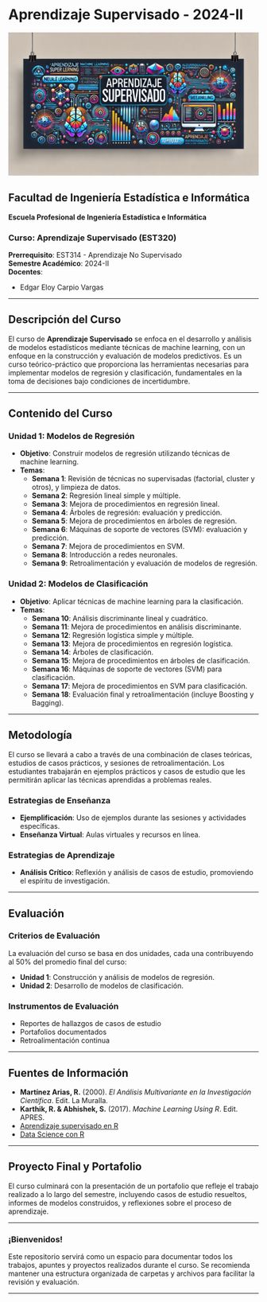 # Aprendizaje Supervisado - 2024-II

![Aprendizaje Supervisado](/./images/aprendizaje-supervisado.png)

## Facultad de Ingeniería Estadística e Informática  
**Escuela Profesional de Ingeniería Estadística e Informática**

### Curso: Aprendizaje Supervisado (EST320)  
**Prerrequisito**: EST314 - Aprendizaje No Supervisado  
**Semestre Académico**: 2024-II  
**Docentes**: 
- Edgar Eloy Carpio Vargas

---

## Descripción del Curso

El curso de **Aprendizaje Supervisado** se enfoca en el desarrollo y análisis de modelos estadísticos mediante técnicas de machine learning, con un enfoque en la construcción y evaluación de modelos predictivos. Es un curso teórico-práctico que proporciona las herramientas necesarias para implementar modelos de regresión y clasificación, fundamentales en la toma de decisiones bajo condiciones de incertidumbre.

---

## Contenido del Curso

### **Unidad 1: Modelos de Regresión**
- **Objetivo**: Construir modelos de regresión utilizando técnicas de machine learning.
- **Temas**:
  - **Semana 1**: Revisión de técnicas no supervisadas (factorial, cluster y otros), y limpieza de datos.
  - **Semana 2**: Regresión lineal simple y múltiple.
  - **Semana 3**: Mejora de procedimientos en regresión lineal.
  - **Semana 4**: Árboles de regresión: evaluación y predicción.
  - **Semana 5**: Mejora de procedimientos en árboles de regresión.
  - **Semana 6**: Máquinas de soporte de vectores (SVM): evaluación y predicción.
  - **Semana 7**: Mejora de procedimientos en SVM.
  - **Semana 8**: Introducción a redes neuronales.
  - **Semana 9**: Retroalimentación y evaluación de modelos de regresión.

### **Unidad 2: Modelos de Clasificación**
- **Objetivo**: Aplicar técnicas de machine learning para la clasificación.
- **Temas**:
  - **Semana 10**: Análisis discriminante lineal y cuadrático.
  - **Semana 11**: Mejora de procedimientos en análisis discriminante.
  - **Semana 12**: Regresión logística simple y múltiple.
  - **Semana 13**: Mejora de procedimientos en regresión logística.
  - **Semana 14**: Árboles de clasificación.
  - **Semana 15**: Mejora de procedimientos en árboles de clasificación.
  - **Semana 16**: Máquinas de soporte de vectores (SVM) para clasificación.
  - **Semana 17**: Mejora de procedimientos en SVM para clasificación.
  - **Semana 18**: Evaluación final y retroalimentación (incluye Boosting y Bagging).

---

## Metodología

El curso se llevará a cabo a través de una combinación de clases teóricas, estudios de casos prácticos, y sesiones de retroalimentación. Los estudiantes trabajarán en ejemplos prácticos y casos de estudio que les permitirán aplicar las técnicas aprendidas a problemas reales.

### **Estrategias de Enseñanza**
- **Ejemplificación**: Uso de ejemplos durante las sesiones y actividades específicas.
- **Enseñanza Virtual**: Aulas virtuales y recursos en línea.

### **Estrategias de Aprendizaje**
- **Análisis Crítico**: Reflexión y análisis de casos de estudio, promoviendo el espíritu de investigación.

---

## Evaluación

### **Criterios de Evaluación**
La evaluación del curso se basa en dos unidades, cada una contribuyendo al 50% del promedio final del curso:

- **Unidad 1**: Construcción y análisis de modelos de regresión.
- **Unidad 2**: Desarrollo de modelos de clasificación.

### **Instrumentos de Evaluación**
- Reportes de hallazgos de casos de estudio
- Portafolios documentados
- Retroalimentación continua

---

## Fuentes de Información

- **Martínez Arias, R.** (2000). *El Análisis Multivariante en la Investigación Científica*. Edit. La Muralla.
- **Karthik, R. & Abhishek, S.** (2017). *Machine Learning Using R*. Edit. APRES.
- [Aprendizaje supervisado en R](https://fervilber.github.io/Aprendizaje-supervisado-en-R/index.html)
- [Data Science con R](https://bookdown.org/dparedesi/data-science-con-r/aprendizaje-supervisado.html)

---

## Proyecto Final y Portafolio

El curso culminará con la presentación de un portafolio que refleje el trabajo realizado a lo largo del semestre, incluyendo casos de estudio resueltos, informes de modelos construidos, y reflexiones sobre el proceso de aprendizaje.

---

### ¡Bienvenidos!

Este repositorio servirá como un espacio para documentar todos los trabajos, apuntes y proyectos realizados durante el curso. Se recomienda mantener una estructura organizada de carpetas y archivos para facilitar la revisión y evaluación.

---

